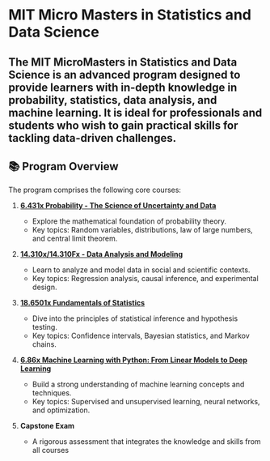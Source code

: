 # MIT Micro Masters in Statistics and Data Science

The **MIT MicroMasters in Statistics and Data Science** is an advanced program designed to provide learners with in-depth knowledge in probability, statistics, data analysis, and machine learning. It is ideal for professionals and students who wish to gain practical skills for tackling data-driven challenges.
---

## 📚 Program Overview

The program comprises the following core courses:

1. **[6.431x Probability - The Science of Uncertainty and Data](https://micromasters.mit.edu/ds/)**  
   - Explore the mathematical foundation of probability theory.  
   - Key topics: Random variables, distributions, law of large numbers, and central limit theorem.  

2. **[14.310x/14.310Fx - Data Analysis and Modeling](https://micromasters.mit.edu/ds/)**  
   - Learn to analyze and model data in social and scientific contexts.  
   - Key topics: Regression analysis, causal inference, and experimental design.  

3. **[18.6501x Fundamentals of Statistics](https://micromasters.mit.edu/ds/)**  
   - Dive into the principles of statistical inference and hypothesis testing.  
   - Key topics: Confidence intervals, Bayesian statistics, and Markov chains.  

4. **[6.86x Machine Learning with Python: From Linear Models to Deep Learning](https://micromasters.mit.edu/ds/)**  
   - Build a strong understanding of machine learning concepts and techniques.  
   - Key topics: Supervised and unsupervised learning, neural networks, and optimization.  

5. **Capstone Exam**  
   - A rigorous assessment that integrates the knowledge and skills from all courses
